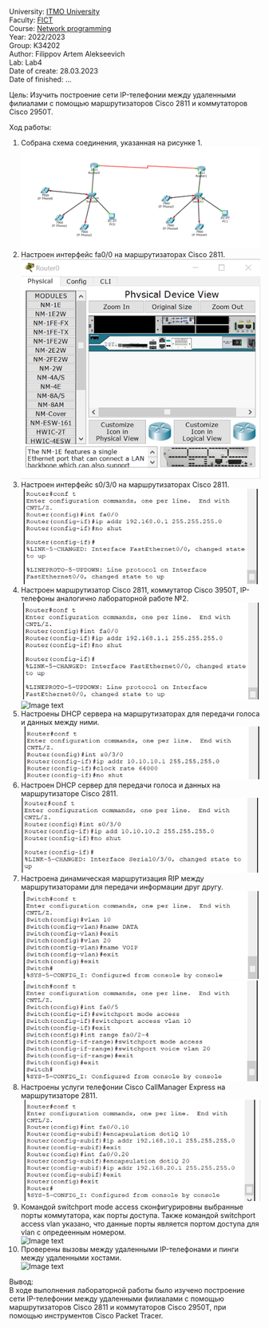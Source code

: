 University: [ITMO University](https://itmo.ru/ru/)  
Faculty: [FICT](https://fict.itmo.ru)  
Course: [Network programming](https://itmo-ict-faculty.github.io/ip-telephony)  
Year: 2022/2023  
Group: K34202  
Author: Filippov Artem Alekseevich  
Lab: Lab4  
Date of create: 28.03.2023  
Date of finished: ...

Цель: Изучить построение сети IP-телефонии между удаленными филиалами с помощью маршрутизаторов Cisco 2811 и коммутаторов Cisco 2950Т.

Ход работы:

1. Собрана схема соединения, указанная на рисунке 1.  
   ![Image text](https://github.com/Artemchikus/2022_2023--IP-telephony--k34202-filippov_a_a/raw/main/lab4/images/0.png)
2. Настроен интерфейс fa0/0 на маршрутизаторах Cisco 2811.  
   ![Image text](https://github.com/Artemchikus/2022_2023--IP-telephony--k34202-filippov_a_a/raw/main/lab4/images/1.png)
3. Настроен интерфейс s0/3/0 на маршрутизаторах Cisco 2811.  
   ![Image text](https://github.com/Artemchikus/2022_2023--IP-telephony--k34202-filippov_a_a/raw/main/lab4/images/2.png)
4. Настроен маршрутизатор Cisco 2811, коммутатор Cisco 3950Т, IP-телефоны аналогично лабораторной работе №2.  
   ![Image text](https://github.com/Artemchikus/2022_2023--IP-telephony--k34202-filippov_a_a/raw/main/lab4/images/3.png)  
   ![Image text](https://github.com/Artemchikus/2022_2023--IP-telephony--k34202-filippov_a_a/raw/main/lab4/images/3.1.png)
5. Настроены DHCP сервера на маршрутизаторах для передачи голоса и данных между ними.  
   ![Image text](https://github.com/Artemchikus/2022_2023--IP-telephony--k34202-filippov_a_a/raw/main/lab4/images/4.png)
6. Настроен DHCP сервер для передачи голоса и данных на маршрутизаторе Cisco 2811.  
   ![Image text](https://github.com/Artemchikus/2022_2023--IP-telephony--k34202-filippov_a_a/raw/main/lab4/images/5.png)
7. Настроена динамическая маршрутизация RIP между маршрутизаторами для передачи информации друг другу.  
   ![Image text](https://github.com/Artemchikus/2022_2023--IP-telephony--k34202-filippov_a_a/raw/main/lab4/images/6.png)  
   ![Image text](https://github.com/Artemchikus/2022_2023--IP-telephony--k34202-filippov_a_a/raw/main/lab4/images/7.png)
8. Настроены услуги телефонии Cisco CallManager Express на маршрутизаторе 2811.  
   ![Image text](https://github.com/Artemchikus/2022_2023--IP-telephony--k34202-filippov_a_a/raw/main/lab4/images/8.png)
9. Командой switchport mode access сконфигурировны выбранные порты коммутатора, как порты доступа. Также командой switchport access vlan указано, что данные порты является портом доступа для vlan с опредеенным номером.  
   ![Image text](https://github.com/Artemchikus/2022_2023--IP-telephony--k34202-filippov_a_a/raw/main/lab4/images/9.png)
10. Проверены вызовы между удаленными IP-телефонами и пинги между удаленными хостами.  
    ![Image text](https://github.com/Artemchikus/2022_2023--IP-telephony--k34202-filippov_a_a/raw/main/lab4/images/10.1.png)

Вывод:  
В ходе выполнения лабораторной работы было изучено построение сети IP-телефонии между удаленными филиалами с помощью маршрутизаторов Cisco 2811 и коммутаторов Cisco 2950Т, при помощью инструментов Cisco Packet Tracer.
